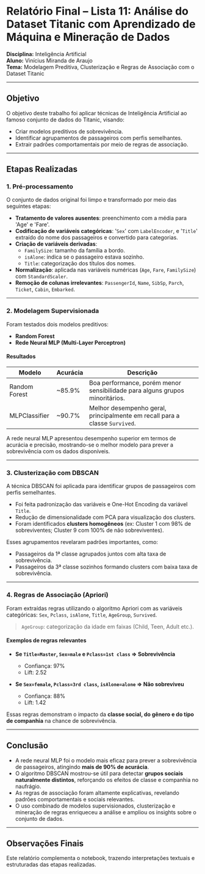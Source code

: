 # Relatório Final – Lista 11: Análise do Dataset Titanic com Aprendizado de Máquina e Mineração de Dados

**Disciplina:** Inteligência Artificial  
**Aluno:** Vinícius Miranda de Araujo  
**Tema:** Modelagem Preditiva, Clusterização e Regras de Associação com o Dataset Titanic  

---

## Objetivo

O objetivo deste trabalho foi aplicar técnicas de Inteligência Artificial ao famoso conjunto de dados do Titanic, visando:

- Criar modelos preditivos de sobrevivência.
- Identificar agrupamentos de passageiros com perfis semelhantes.
- Extrair padrões comportamentais por meio de regras de associação.

---

## Etapas Realizadas

### 1. Pré-processamento

O conjunto de dados original foi limpo e transformado por meio das seguintes etapas:

- **Tratamento de valores ausentes**: preenchimento com a média para 'Age' e 'Fare'.
- **Codificação de variáveis categóricas**: '`Sex`' com `LabelEncoder`, e '`Title`' extraído do nome dos passageiros e convertido para categorias.
- **Criação de variáveis derivadas**:
	- `FamilySize`: tamanho da família a bordo.
	- `isAlone`: indica se o passageiro estava sozinho.
	- `Title`: categorização dos títulos dos nomes.
- **Normalização**: aplicada nas variáveis numéricas (`Age`, `Fare`, `FamilySize`) com `StandardScaler`.
- **Remoção de colunas irrelevantes**: `PassengerId`, `Name`, `SibSp`, `Parch`, `Ticket`, `Cabin`, `Embarked`.

---

### 2. Modelagem Supervisionada

Foram testados dois modelos preditivos:

- **Random Forest**
- **Rede Neural MLP (Multi-Layer Perceptron)**

#### Resultados

| Modelo        | Acurácia | Descrição                                                                   |
| ------------- | -------- | --------------------------------------------------------------------------- |
| Random Forest | ~85.9%   | Boa performance, porém menor sensibilidade para alguns grupos minoritários. |
| MLPClassifier | ~90.7%   | Melhor desempenho geral, principalmente em recall para a classe `Survived`. |

A rede neural MLP apresentou desempenho superior em termos de acurácia e precisão, mostrando-se o melhor modelo para prever a sobrevivência com os dados disponíveis.

---

### 3. Clusterização com DBSCAN

A técnica DBSCAN foi aplicada para identificar grupos de passageiros com perfis semelhantes.

- Foi feita padronização das variáveis e One-Hot Encoding da variável `Title`.
- Redução de dimensionalidade com PCA para visualização dos clusters.
- Foram identificados **clusters homogêneos** (ex: Cluster 1 com 98% de sobreviventes; Cluster 9 com 100% de não sobreviventes).

Esses agrupamentos revelaram padrões importantes, como:

- Passageiros da 1ª classe agrupados juntos com alta taxa de sobrevivência.
- Passageiros da 3ª classe sozinhos formando clusters com baixa taxa de sobrevivência.

---

### 4. Regras de Associação (Apriori)

Foram extraídas regras utilizando o algoritmo Apriori com as variáveis categóricas: `Sex`, `Pclass`, `isAlone`, `Title`, `AgeGroup`, `Survived`.

> `AgeGroup`: categorização da idade em faixas (Child, Teen, Adult etc.).

#### Exemplos de regras relevantes

- **Se `Title=Master`, `Sex=male` e `Pclass=1st class` $\Rightarrow$ Sobrevivência**  
  - Confiança: 97%  
  - Lift: 2.52

- **Se `Sex=female`, `Pclass=3rd class`, `isAlone=alone` $\Rightarrow$ Não sobreviveu**  
  - Confiança: 88%  
  - Lift: 1.42

Essas regras demonstram o impacto da **classe social, do gênero e do tipo de companhia** na chance de sobrevivência.

---

## Conclusão

- A rede neural MLP foi o modelo mais eficaz para prever a sobrevivência de passageiros, atingindo **mais de 90% de acurácia**.
- O algoritmo DBSCAN mostrou-se útil para detectar **grupos sociais naturalmente distintos**, reforçando os efeitos de classe e companhia no naufrágio.
- As regras de associação foram altamente explicativas, revelando padrões comportamentais e sociais relevantes.
- O uso combinado de modelos supervisionados, clusterização e mineração de regras enriqueceu a análise e ampliou os insights sobre o conjunto de dados.

---

## Observações Finais

Este relatório complementa o notebook, trazendo interpretações textuais e estruturadas das etapas realizadas.

